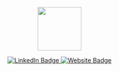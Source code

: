 <p align="center">
  <a href="https://encryptioner.github.io">
    <img src="https://ucarecdn.com/1f296290-fa80-4e92-85c7-146e5b8ef621/" width="100"/>
  </a>
</p>

<div align="center">
  <a href="https://www.linkedin.com/in/wakil-ahmed-a62a47248/">
    <img src="https://img.shields.io/badge/LinkedIn-blue?style=flatc&logo=linkedin&logoColor=white" alt="LinkedIn Badge"/>
  </a>
  <a href="https://kwa.netlify.app">
    <img src="https://img.shields.io/badge/Website-white?logo=react&logoColor=black&style=flat" alt="Website Badge"/>
  </a>
</div>

<!--
**ahmedwakil66/ahmedwakil66** is a ✨ _special_ ✨ repository because its `README.md` (this file) appears on your GitHub profile.

Here are some ideas to get you started:

- 🔭 I’m currently working on ...
- 🌱 I’m currently learning ...
- 👯 I’m looking to collaborate on ...
- 🤔 I’m looking for help with ...
- 💬 Ask me about ...
- 📫 How to reach me: ...
- 😄 Pronouns: ...
- ⚡ Fun fact: ...
-->
